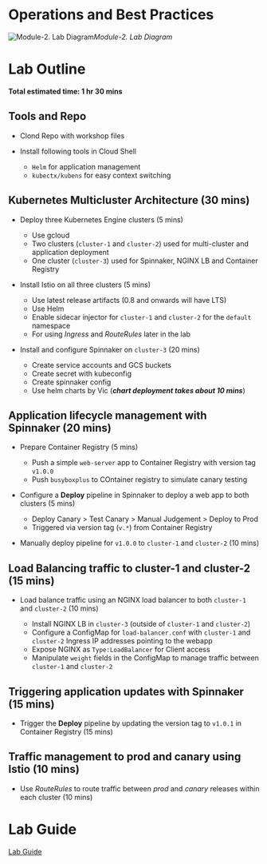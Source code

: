 # Operations and Best Practices

![Module-2. Lab Diagram](https://github.com/henrybell/advanced-kubernetes-bootcamp/blob/master/module-2/diagrams/lab-diag.png)*Module-2. Lab Diagram*

# Lab Outline

**Total estimated time: 1 hr 30 mins**

## Tools and Repo

+  Clond Repo with workshop files
+  Install following tools in Cloud Shell
    
    +  `Helm` for application management
    +  `kubectx/kubens` for easy context switching

## Kubernetes Multicluster Architecture (30 mins)

+  Deploy three Kubernetes Engine clusters (5 mins)

    +  Use gcloud
    +  Two clusters (`cluster-1` and `cluster-2`) used for multi-cluster and application deployment
    +  One cluster (`cluster-3`) used for Spinnaker, NGINX LB and Container Registry

+  Install Istio on all three clusters (5 mins)

    +  Use latest release artifacts (0.8 and onwards will have LTS)
    +  Use Helm
    +  Enable sidecar injector for `cluster-1` and `cluster-2` for the `default` namespace
    +  For using _Ingress_ and _RouteRules_ later in the lab

+  Install and configure Spinnaker on `cluster-3` (20 mins)

    +  Create service accounts and GCS buckets
    +  Create secret with kubeconfig
    +  Create spinnaker config
    +  Use helm charts by Vic (***chart deployment takes about 10 mins***)

## Application lifecycle management with Spinnaker (20 mins)

+  Prepare Container Registry (5 mins)
    +  Push a simple `web-server` app to Container Registry with version tag `v1.0.0`
    +  Push `busyboxplus` to COntainer registry to simulate canary testing
    
+  Configure a **Deploy** pipeline in Spinnaker to deploy a web app to both clusters (5 mins)

    +  Deploy Canary > Test Canary > Manual Judgement > Deploy to Prod 
    +  Triggered via version tag (`v.*`) from Container Registry

+  Manually deploy pipeline for `v1.0.0` to `cluster-1` and `cluster-2` (10 mins)

## Load Balancing traffic to cluster-1 and cluster-2 (15 mins)

+  Load balance traffic using an NGINX load balancer to both `cluster-1` and `cluster-2` (10 mins)

    +  Install NGINX LB in `cluster-3` (outside of `cluster-1` and `cluster-2`)
    +  Configure a ConfigMap for `load-balancer.conf` with `cluster-1` and `cluster-2` Ingress IP addresses pointing to the webapp
    +  Expose NGINX as `Type:LoadBalancer` for Client access
    +  Manipulate `weight` fields in the ConfigMap to manage traffic between `cluster-1` and `cluster-2` 

## Triggering application updates with Spinnaker (15 mins)

+  Trigger the **Deploy** pipeline by updating the version tag to `v1.0.1` in Container Registry (15 mins)

## Traffic management to prod and canary using Istio (10 mins)

+  Use _RouteRules_ to route traffic between _prod_ and _canary_ releases within each cluster (10 mins)

# Lab Guide

[Lab Guide](lab_guide.md)
